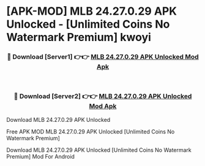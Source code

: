 # [APK-MOD] MLB 24.27.0.29 APK Unlocked - [Unlimited Coins No Watermark Premium] kwoyi



<div align="center">
<h3>🔴 Download [Server1] 👉👉 <a href="https://momento.my/?title=MLB_24.27.0.29_APK_Unlocked">MLB 24.27.0.29 APK Unlocked Mod Apk</a></h3><br>

<h3>🔴 Download [Server2] 👉👉 <a href="https://momento.my/?title=MLB_24.27.0.29_APK_Unlocked">MLB 24.27.0.29 APK Unlocked Mod Apk</a></h3>
</div>



Download MLB 24.27.0.29 APK Unlocked 

Free APK MOD MLB 24.27.0.29 APK Unlocked [Unlimited Coins No Watermark Premium]

Download MLB 24.27.0.29 APK Unlocked [Unlimited Coins No Watermark Premium] Mod For Android
